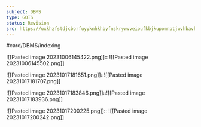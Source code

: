 ```yaml
---
subject: DBMS
type: GOTS
status: Revision
src: https://uxkhzfstdjcborfuyyknhkhbyfnskrywvveioufkbjkupomnptjwvhbavkysuhi.vercel.app/gateoverflow.in/quiz/results.html?exam_id=386
---
```


#card/DBMS/indexing

![[Pasted image 20231006145422.png]]:: ![[Pasted image 20231006145502.png]] <!--SR:!2023-12-31,50,292-->

![[Pasted image 20231017181651.png]]::![[Pasted image 20231017181707.png]] <!--SR:!2024-01-27,56,272-->

![[Pasted image 20231017183846.png]]::![[Pasted image 20231017183936.png]] <!--SR:!2024-04-02,112,290-->

![[Pasted image 20231017200225.png]]:: ![[Pasted image 20231017200242.png]] <!--SR:!2023-10-28,3,252-->